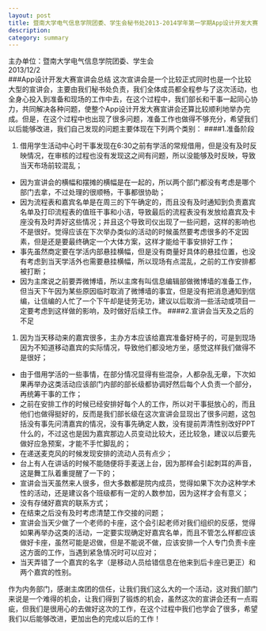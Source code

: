 ```yaml
---
layout: post
title: 暨南大学电气信息学院团委、学生会秘书处2013-2014学年第一学期App设计开发大赛宣讲会总结
description:
category: summary
---
```



主办单位：暨南大学电气信息学院团委、学生会  
2013/12/2  
###App设计开发大赛宣讲会总结
这次宣讲会是一个比较正式同时也是一个比较大型的宣讲会，主要由我们秘书处负责，我们全体成员都全程参与了这次活动，也全身心投入到准备和现场的工作中去，在这个过程中，我们部长和干事一起同心协力，共同解决各种问题，使整个App设计开发大赛宣讲会还算比较顺利地举办完成。但是，在这个过程中也出现了很多问题，准备工作也做得不够充分，希望我们以后能够改进，我们自己发现的问题主要体现在下列两个类别：
####1.准备阶段
1. 借用学生活动中心时干事发现在6:30之前有学活的常规借用，但是没有及时反映情况，在审核的过程也没有发现这之间有问题，所以没能够及时反映，导致当天布场前较混乱；
- 因为宣讲会的横幅和摆摊的横幅是在一起的，所以两个部门都没有考虑是哪个部门去拿，不过处理的很顺畅，干事都很协助；
- 因为流程表和嘉宾名单是在周三的下午确定的，而且没有及时通知到负责嘉宾名单及打印流程表的值班干事和小洁，导致最后的流程表没有发放给嘉宾及卡座没有及时弄好这些情况；并且这个导致司仪出现了一些问题，这样的影响也不是很好。觉得应该在下次举办类似的活动的时候虽然要考虑很多的不定因素，但是还是要最终确定一个大体方案，这样才能给干事安排好工作；
- 事先虽然商定要在学活内部悬挂横幅，但是没有商量好具体的悬挂位置，也没有考虑到当天学活外也需要悬挂横幅，所以现场有点混乱，之前的工作安排都被打断；
- 因为主席说之前要弄微博墙，所以主席有叫信息编辑部做微博墙的准备工作，但当天下午因为某些原因临时取消了微博墙的事宜，但是没有把消息通知到信编，让信编的人忙了一个下午却是徒劳无功，建议以后取消一些活动或项目一定要考虑到这样做的影响，及时做好后续工作。
####2.宣讲会当天及之后的不足
1. 因为当天移动来的嘉宾很多，主办方本应该给嘉宾准备好椅子的，可是到现场因为不知道移动嘉宾的实际情况，导致他们都没地方坐，感觉这样我们做得不是很好；
- 由于借用学活的一些事情，在部分情况显得有些混杂，人都杂乱无章，下次如果再举办这类活动应该部门内部的部长级都协调好然后每个人负责一个部分，再统筹干事的工作；
- 之前在安排工作的时候已经安排好每个人的工作，所以对干事挺放心的，而且他们也做得挺好的，反而是我们部长级在这次宣讲会显现出了很多问题，这包括没有事先问清嘉宾的情况，没有事先确定人数，没有提前弄清性别改好PPT什么的，不过这也是因为嘉宾那边人员变动比较大，还比较急，建议以后要先做好应急预案，才能不手忙脚乱的；
- 在递送麦克风的时候发现安排的流动人员有点少；
- 台上有人在讲话的时候不能随便将手麦送上台，因为那样会引起刺耳的声音，这是舞工队着重提醒了一下的；
- 宣讲会当天虽然来人很多，但大多数都是院内成员，觉得如果下次办这种学术性的活动，还是建议各个班级都有一定的人数参加，因为这样才会有意义；
- 没有存储好嘉宾的联系方式；
- 在结束之后没有及时考虑清楚工作交接的问题；
- 宣讲会当天少做了一个老师的卡座，这个会引起老师对我们组织的反感，觉得如果再举办这类的活动，一定要实现确定好嘉宾名单，而且不管怎么样都应该做好卡座，虽然可能是迟做，但是不能说不做，应该安排一个人专门负责卡座这方面的工作，当遇到紧急情况时可以应对；
- 当天弄错了一个嘉宾的名字（是移动人员给错信息在他来到后卡座已更正）和两个嘉宾的性别。

作为内务部门，感谢主席团的信任，让我们我们这么大的一个活动，这对我们部门来说是一个难得的机会，让我们得到了锻炼的机会，虽然这次的宣讲会还有一点瑕疵，但我们是很用心的去做好这次的工作，在这个过程中我们也学会了很多，希望我们以后能够改进，更加出色的完成以后的工作！